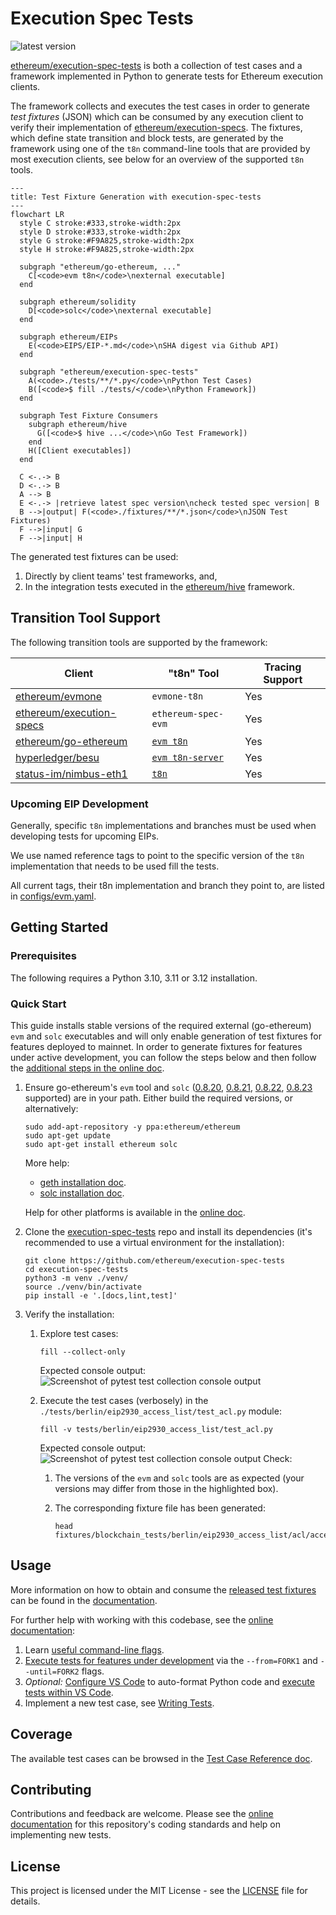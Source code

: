 # Execution Spec Tests

![latest version](https://img.shields.io/github/v/release/ethereum/execution-spec-tests)

[ethereum/execution-spec-tests](https://github.com/ethereum/execution-spec-tests) is both a collection of test cases and a framework implemented in Python to generate tests for Ethereum execution clients.

The framework collects and executes the test cases in order to generate _test fixtures_ (JSON) which can be consumed by any execution client to verify their implementation of [ethereum/execution-specs](https://github.com/ethereum/execution-specs). The fixtures, which define state transition and block tests, are generated by the framework using one of the `t8n` command-line tools that are provided by most execution clients, see below for an overview of the supported `t8n` tools.

```mermaid
---
title: Test Fixture Generation with execution-spec-tests
---
flowchart LR
  style C stroke:#333,stroke-width:2px
  style D stroke:#333,stroke-width:2px
  style G stroke:#F9A825,stroke-width:2px
  style H stroke:#F9A825,stroke-width:2px
  
  subgraph "ethereum/go-ethereum, ..."
    C[<code>evm t8n</code>\nexternal executable]
  end

  subgraph ethereum/solidity
    D[<code>solc</code>\nexternal executable]
  end

  subgraph ethereum/EIPs
    E(<code>EIPS/EIP-*.md</code>\nSHA digest via Github API)
  end

  subgraph "ethereum/execution-spec-tests"
    A(<code>./tests/**/*.py</code>\nPython Test Cases)
    B([<code>$ fill ./tests/</code>\nPython Framework])
  end

  subgraph Test Fixture Consumers
    subgraph ethereum/hive
      G([<code>$ hive ...</code>\nGo Test Framework])
    end
    H([Client executables])
  end

  C <-.-> B  
  D <-.-> B
  A --> B
  E <-.-> |retrieve latest spec version\ncheck tested spec version| B
  B -->|output| F(<code>./fixtures/**/*.json</code>\nJSON Test Fixtures)
  F -->|input| G
  F -->|input| H
```

The generated test fixtures can be used:

1. Directly by client teams' test frameworks, and,
2. In the integration tests executed in the [ethereum/hive](https://github.com/ethereum/hive) framework.

## Transition Tool Support

The following transition tools are supported by the framework:

| Client | "t8n" Tool | Tracing Support |
| -------| ---------- | --------------- |
| [ethereum/evmone](https://github.com/ethereum/evmone) | `evmone-t8n` | Yes |
| [ethereum/execution-specs](https://github.com/ethereum/execution-specs) | `ethereum-spec-evm` | Yes |
| [ethereum/go-ethereum](https://github.com/ethereum/go-ethereum) | [`evm t8n`](https://github.com/ethereum/go-ethereum/tree/master/cmd/evm) | Yes |
| [hyperledger/besu](https://github.com/hyperledger/besu/tree/main/ethereum/evmtool) | [`evm t8n-server`](https://github.com/hyperledger/besu/tree/main/ethereum/evmtool) | Yes |
| [status-im/nimbus-eth1](https://github.com/status-im/nimbus-eth1) | [`t8n`](https://github.com/status-im/nimbus-eth1/blob/master/tools/t8n/readme.md) | Yes |

### Upcoming EIP Development

Generally, specific `t8n` implementations and branches must be used when developing tests for upcoming EIPs.

We use named reference tags to point to the specific version of the `t8n` implementation that needs to be used fill the tests.

All current tags, their t8n implementation and branch they point to, are listed in [configs/evm.yaml](configs/evm.yaml).

## Getting Started

### Prerequisites

The following requires a Python 3.10, 3.11 or 3.12 installation.

### Quick Start

This guide installs stable versions of the required external (go-ethereum) `evm` and `solc` executables and will only enable generation of test fixtures for features deployed to mainnet. In order to generate fixtures for features under active development, you can follow the steps below and then follow the [additional steps in the online doc](https://ethereum.github.io/execution-spec-tests/getting_started/executing_tests_dev_fork/).

1. Ensure go-ethereum's `evm` tool and `solc` ([0.8.20](https://github.com/ethereum/solidity/releases/tag/v0.8.20), [0.8.21](https://github.com/ethereum/solidity/releases/tag/v0.8.21), [0.8.22](https://github.com/ethereum/solidity/releases/tag/v0.8.22), [0.8.23](https://github.com/ethereum/solidity/releases/tag/v0.8.23)  supported) are in your path. Either build the required versions, or alternatively:

    ```console
    sudo add-apt-repository -y ppa:ethereum/ethereum
    sudo apt-get update
    sudo apt-get install ethereum solc
    ```

    More help:

    - [geth installation doc](https://geth.ethereum.org/docs/getting-started/installing-geth#ubuntu-via-ppas).
    - [solc installation doc](https://docs.soliditylang.org/en/latest/installing-solidity.html#linux-packages).

    Help for other platforms is available in the [online doc](https://ethereum.github.io/execution-spec-tests/getting_started/quick_start/).

2. Clone the [execution-spec-tests](https://github.com/ethereum/execution-spec-tests) repo and install its dependencies (it's recommended to use a virtual environment for the installation):

   ```console
   git clone https://github.com/ethereum/execution-spec-tests
   cd execution-spec-tests
   python3 -m venv ./venv/
   source ./venv/bin/activate
   pip install -e '.[docs,lint,test]'
   ```

3. Verify the installation:
    1. Explore test cases:

       ```console
       fill --collect-only
       ```

       Expected console output:
         ![Screenshot of pytest test collection console output](docs/getting_started/img/pytest_collect_only.png)

    2. Execute the test cases (verbosely) in the `./tests/berlin/eip2930_access_list/test_acl.py` module:

        ```console
        fill -v tests/berlin/eip2930_access_list/test_acl.py
        ```

        Expected console output:
          ![Screenshot of pytest test collection console output](docs/getting_started/img/pytest_run_example.png)
        Check:

        1. The versions of the `evm` and `solc` tools are as expected (your versions may differ from those in the highlighted box).
        2. The corresponding fixture file has been generated:

           ```console
           head fixtures/blockchain_tests/berlin/eip2930_access_list/acl/access_list.json
           ```

## Usage

More information on how to obtain and consume the [released test fixtures](https://github.com/ethereum/execution-spec-tests/releases) can be found in the [documentation](https://ethereum.github.io/execution-spec-tests/main/consuming_tests/).

For further help with working with this codebase, see the [online documentation](https://ethereum.github.io/execution-spec-tests/):

1. Learn [useful command-line flags](https://ethereum.github.io/execution-spec-tests/getting_started/executing_tests_command_line/).
2. [Execute tests for features under development](https://ethereum.github.io/execution-spec-tests/getting_started/executing_tests_dev_fork/) via the `--from=FORK1` and `--until=FORK2` flags.
3. _Optional:_ [Configure VS Code](https://ethereum.github.io/execution-spec-tests/getting_started/setup_vs_code/) to auto-format Python code and [execute tests within VS Code](https://ethereum.github.io/execution-spec-tests/getting_started/executing_tests_vs_code/#executing-and-debugging-test-cases).
4. Implement a new test case, see [Writing Tests](https://ethereum.github.io/execution-spec-tests/writing_tests/).

## Coverage

The available test cases can be browsed in the [Test Case Reference doc](https://ethereum.github.io/execution-spec-tests/tests/).

## Contributing

Contributions and feedback are welcome. Please see the [online documentation](https://ethereum.github.io/execution-spec-tests/writing_tests/) for this repository's coding standards and help on implementing new tests.

## License

This project is licensed under the MIT License - see the [LICENSE](LICENSE) file for details.
